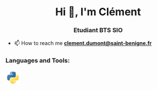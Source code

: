 <h1 align="center">Hi 👋, I'm Clément</h1>
<h3 align="center">Etudiant BTS SIO</h3>

- 📫 How to reach me **clement.dumont@saint-benigne.fr**

<p align="left">
</p>

<h3 align="left">Languages and Tools:</h3>
<p align="left"> <a href="https://www.python.org" target="_blank" rel="noreferrer"> <img src="https://raw.githubusercontent.com/devicons/devicon/master/icons/python/python-original.svg" alt="python" width="40" height="40"/> </a> </p>
